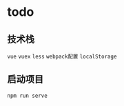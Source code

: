 # todo

## 技术栈

`vue` `vuex` `less` `webpack配置` `localStorage`

## 启动项目

```shell
npm run serve
```
